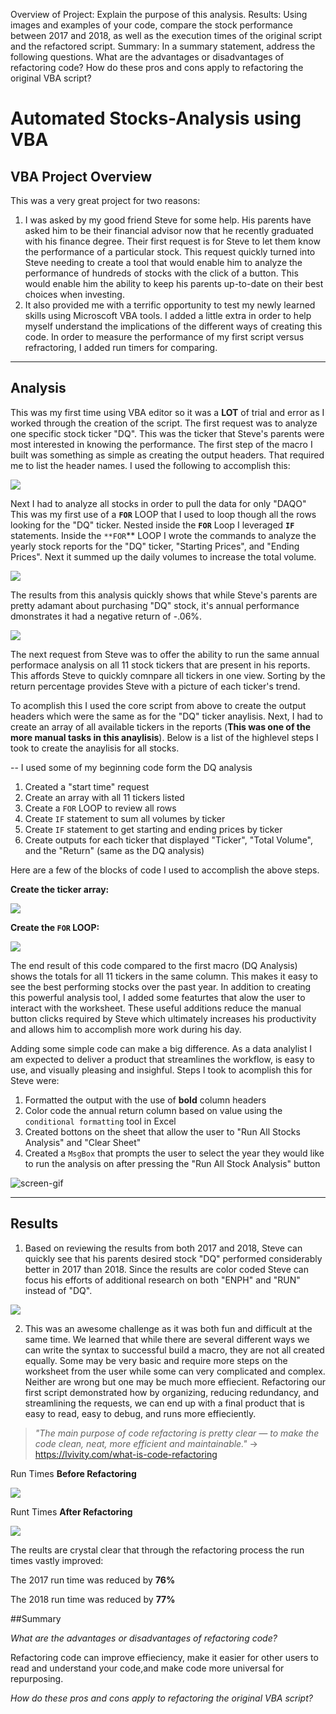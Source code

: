 Overview of Project: Explain the purpose of this analysis.
Results: Using images and examples of your code, compare the stock performance between 2017 and 2018, as well as the execution times of the original script and the refactored script.
Summary: In a summary statement, address the following questions.
What are the advantages or disadvantages of refactoring code?
How do these pros and cons apply to refactoring the original VBA script?


# Automated Stocks-Analysis using VBA

## VBA Project Overview
This was a very great project for two reasons:
1. I was asked by my good friend Steve for some help. His parents have asked him to be their financial advisor now that he recently graduated with his finance degree. Their first request is for Steve to let them know the performance of a particular stock. This request quickly turned into Steve needing to create a tool that would enable him to analyze the performance of hundreds of stocks with the click of a button. This would enable him the ability to keep his parents up-to-date on their best choices when investing. 
3. It also provided me with a terrific opportunity to test my newly learned skills using Microscoft VBA tools. I added a little extra in order to help myself understand the implications of the different ways of creating this code. In order to measure the performance of my first script versus refractoring, I added run timers for comparing. 

---

## Analysis



This was my first time using VBA editor so it was a **LOT** of trial and error as I worked through the creation of the script. The first request was to analyze one specific stock ticker "DQ". This was the ticker that Steve's parents were most interested in knowing the performance. The first step of the macro I built was something as simple as creating the output headers. That required me to list the header names. I used the following to accomplish this:

 ![](https://github.com/TONY-H83/Stock-Analysis/blob/main/Resources/DQ%20Analysis%20Output%20Headers.png)

Next I had to analyze all stocks in order to pull the data for only "DAQO" This was my first use of a **``FOR``** LOOP that I used to loop though all the rows looking for the "DQ" ticker. Nested inside the **``FOR``** Loop I leveraged **``IF``** statements. Inside the ``**FOR``** LOOP I wrote the commands to analyze the yearly stock reports for the "DQ" ticker, "Starting Prices", and "Ending Prices". Next it summed up the daily volumes to increase the total volume. 

![](https://github.com/TONY-H83/Stock-Analysis/blob/main/Resources/DQ%20Analysis%20FOR%20LOOP.png)

The results from this analysis quickly shows that while Steve's parents are pretty adamant about purchasing "DQ" stock, it's annual performance dmonstrates it had a negative return of -.06%. 

![](https://github.com/TONY-H83/Stock-Analysis/blob/main/Resources/DQ%20Analysis%202018.png)



The next request from Steve was to offer the ability to run the same annual performace analysis on all 11 stock tickers that are present in his reports. This affords Steve to quickly comnpare all tickers in one view. Sorting by the return percentage provides Steve with a picture of each ticker's trend. 

To acomplish this I used the core script from above to create the output headers which were the same as for the "DQ" ticker anaylisis. Next, I had to create an array of all available tickers in the reports (**This was one of the more manual tasks in this anaylisis**).  Below is a list of the highlevel steps I took to create the anaylisis for all stocks. 

-- I used some of my beginning code form the DQ analysis

1. Created a "start time" request
2. Create an array with all 11 tickers listed
3. Create a ``FOR`` LOOP to review all rows
4. Create ``IF`` statement to sum all volumes by ticker
5. Create ``IF`` statement to get starting and ending prices by ticker
6. Create outputs for each ticker that displayed "Ticker", "Total Volume", and the "Return" (same as the DQ analysis)

Here are a few of the blocks of code I used to accomplish the above steps.

**Create the ticker array:**

![](https://github.com/TONY-H83/Stock-Analysis/blob/main/Resources/Ticker%20array.png)

**Create the ``FOR`` LOOP:**

![](https://github.com/TONY-H83/Stock-Analysis/blob/main/Resources/All%20Stocks%20Analysis%20FOR%20Loop.png)

The end result of this code compared to the first macro (DQ Analysis) shows the totals for all 11 tickers in the same column. This makes it easy to see the best performing stocks over the past year. In addition to creating this powerful analysis tool, I added some featurtes that alow the user to interact with the worksheet. These useful additions reduce the manual button clicks required by Steve which ultimately increases his productivity and allows him to accomplish more work during his day. 

Adding some simple code can make a big difference. As a data analylist I am expected to deliver a product that streamlines the workflow, is easy to use, and visually pleasing and insighful. Steps I took to acomplish this for Steve were:

1. Formatted the output with the use of **bold** column headers
2. Color code the annual return column based on value using the ``conditional formatting`` tool in Excel
3. Created bottons on the sheet that allow the user to "Run All Stocks Analysis" and "Clear Sheet"
4. Created a ``MsgBox`` that prompts the user to select the year they would like to run the analysis on after pressing the "Run All Stock Analysis" button 


![screen-gif](https://github.com/TONY-H83/Stock-Analysis/blob/main/Resources/Demo.gif)

---

## Results

1. Based on reviewing the results from both 2017 and 2018, Steve can quickly see that his parents desired stock "DQ" performed considerably better in 2017 than 2018. Since the results are color coded Steve can focus his efforts of additional research on both "ENPH" and "RUN" instead of "DQ".

![](https://github.com/TONY-H83/Stock-Analysis/blob/main/Resources/Results_Comparison.png)

2. This was an awesome challenge as it was both fun and difficult at the same time. We learned that while there are several different ways we can write the syntax to successful build a macro, they are not all created equally. Some may be very basic and require more steps on the worksheet from the user while some can very complicated and complex. Neither are wrong but one may be much more effiecient. Refactoring our first script demonstrated how by organizing, reducing redundancy, and streamlining the requests, we can end up with a final product that is easy to read, easy to debug, and runs more effieciently. 

> *"The main purpose of code refactoring is pretty clear — to make the code clean, neat, more efficient and maintainable."*
-> https://lvivity.com/what-is-code-refactoring

Run Times **Before Refactoring**

![](https://github.com/TONY-H83/Stock-Analysis/blob/main/Resources/Run%20times.png)

Runt Times **After Refactoring**

![](https://github.com/TONY-H83/Stock-Analysis/blob/main/Resources/Refactored%20Run%20Times.png)

The reults are crystal clear that through the refactoring process the run times vastly improved:

The 2017 run time was reduced by **76%**

The 2018 run time was reduced by **77%**

##Summary

*What are the advantages or disadvantages of refactoring code?*

Refactoring code can improve effieciency, make it easier for other users to read and understand your code,and make code more universal for repurposing.

*How do these pros and cons apply to refactoring the original VBA script?*

